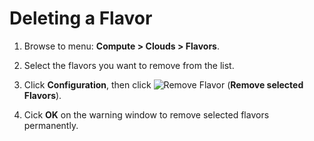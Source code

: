 # Deleting a Flavor

1.  Browse to menu: **Compute > Clouds > Flavors**.

2.  Select the flavors you want to remove from the list.

3.  Click **Configuration**, then click
    ![Remove Flavor](../images/2098.png) (**Remove selected Flavors**).

4.  Cick **OK** on the warning window to remove selected flavors
    permanently.
